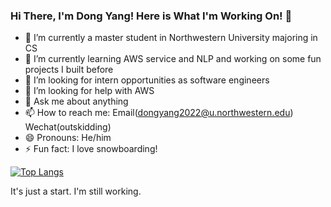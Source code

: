 ### Hi There, I'm Dong Yang! Here is What I'm Working On! 👋

- 🔭 I’m currently a master student in Northwestern University majoring in CS 
- 🌱 I’m currently learning AWS service and NLP and working on some fun projects I built before
- 👯 I’m looking for intern opportunities as software engineers
- 🤔 I’m looking for help with AWS
- 💬 Ask me about anything
- 📫 How to reach me: Email(dongyang2022@u.northwestern.edu) Wechat(outskidding)
- 😄 Pronouns: He/him
- ⚡ Fun fact: I love snowboarding!

[![Top Langs](https://github-readme-stats.vercel.app/api/top-langs/?username=dyang912&layout=compact&langs_count=6)](https://github.com/anuraghazra/github-readme-stats)

It's just a start. I'm still working.
